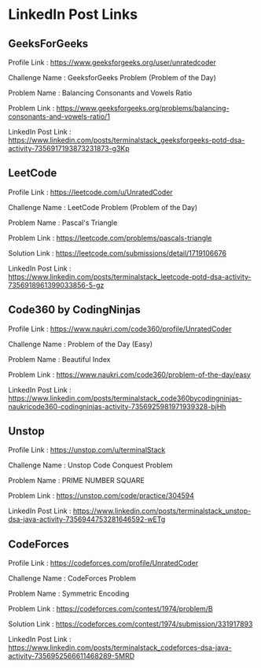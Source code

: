 # LinkedIn Post Links

## GeeksForGeeks

Profile Link : https://www.geeksforgeeks.org/user/unratedcoder

Challenge Name : GeeksforGeeks Problem (Problem of the Day)

Problem Name : Balancing Consonants and Vowels Ratio

Problem Link : https://www.geeksforgeeks.org/problems/balancing-consonants-and-vowels-ratio/1

LinkedIn Post Link : https://www.linkedin.com/posts/terminalstack_geeksforgeeks-potd-dsa-activity-7356917193873231873-g3Kp

## LeetCode

Profile Link : https://leetcode.com/u/UnratedCoder

Challenge Name : LeetCode Problem (Problem of the Day)

Problem Name : Pascal's Triangle

Problem Link : https://leetcode.com/problems/pascals-triangle

Solution Link : https://leetcode.com/submissions/detail/1719106676

LinkedIn Post Link : https://www.linkedin.com/posts/terminalstack_leetcode-potd-dsa-activity-7356918961399033856-5-gz

## Code360 by CodingNinjas

Profile Link : https://www.naukri.com/code360/profile/UnratedCoder

Challenge Name : Problem of the Day (Easy)

Problem Name : Beautiful Index

Problem Link : https://www.naukri.com/code360/problem-of-the-day/easy

LinkedIn Post Link : https://www.linkedin.com/posts/terminalstack_code360bycodingninjas-naukricode360-codingninjas-activity-7356925981971939328-bjHh

## Unstop

Profile Link : https://unstop.com/u/terminalStack

Challenge Name : Unstop Code Conquest Problem

Problem Name : PRIME NUMBER SQUARE

Problem Link : https://unstop.com/code/practice/304594

LinkedIn Post Link : https://www.linkedin.com/posts/terminalstack_unstop-dsa-java-activity-7356944753281646592-wETg

## CodeForces

Profile Link : https://codeforces.com/profile/UnratedCoder

Challenge Name : CodeForces Problem

Problem Name : Symmetric Encoding

Problem Link : https://codeforces.com/contest/1974/problem/B

Solution Link : https://codeforces.com/contest/1974/submission/331917893

LinkedIn Post Link : https://www.linkedin.com/posts/terminalstack_codeforces-dsa-java-activity-7356952566611468289-5MRD
